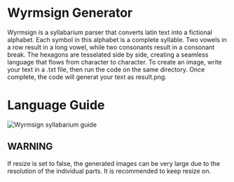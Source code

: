 # Wyrmsign Generator

Wyrmsign is a syllabarium parser that converts latin text into a fictional alphabet. Each symbol in this alphabet is a complete syllable. Two vowels in a row result in a long vowel, while two consonants result in a consonant break. The hexagons are tesselated side by side, creating a seamless language that flows from character to character.
To create an image, write your text in a .txt file, then run the code on the same directory. Once complete, the code will generat your text as result.png.

# Language Guide
![Wyrmsign syllabarium guide](https://i.imgur.com/JCI4ucK.png)

## WARNING
If resize is set to false, the generated images can be very large due to the resolution of the individual parts. It is recommended to keep resize on.
